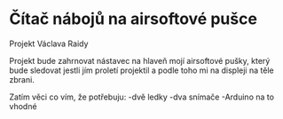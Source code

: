# Čítač nábojů na airsoftové pušce
Projekt Václava Raidy

Projekt bude zahrnovat nástavec na hlaveň mojí airsoftové pušky, který bude sledovat jestli jím proletí projektil a podle toho mi na displeji na těle zbrani.

Zatím věci co vím, že potřebuju:
    -dvě ledky
    -dva snímače
    -Arduino na to vhodné
